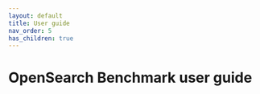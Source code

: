 ```yaml
---
layout: default
title: User guide
nav_order: 5
has_children: true
---
```


# OpenSearch Benchmark user guide